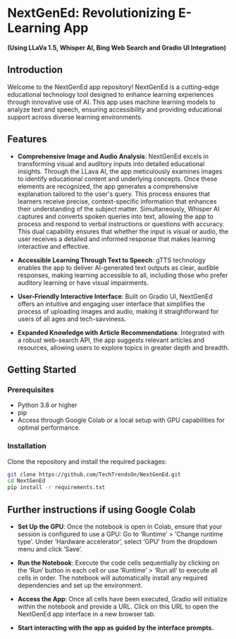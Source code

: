 # NextGenEd: Revolutionizing E-Learning App
  **(Using LLaVa 1.5, Whisper AI, Bing Web Search and Gradio UI Integration)**


## Introduction
Welcome to the NextGenEd app repository! NextGenEd is a cutting-edge educational technology tool designed to enhance learning experiences through innovative use of AI. This app uses machine learning models to analyze text and speech, ensuring accessibility and providing educational support across diverse learning environments.

## Features
- **Comprehensive Image and Audio Analysis**: NextGenEd excels in transforming visual and auditory inputs into detailed educational insights. Through the LLava AI, the app meticulously examines images to identify educational content and underlying concepts. Once these elements are recognized, the app generates a comprehensive explanation tailored to the user's query. This process ensures that learners receive precise, context-specific information that enhances their understanding of the subject matter.
Simultaneously, Whisper AI captures and converts spoken queries into text, allowing the app to process and respond to verbal instructions or questions with accuracy. This dual capability ensures that whether the input is visual or audio, the user receives a detailed and informed response that makes learning interactive and effective.

- **Accessible Learning Through Text to Speech**: gTTS technology enables the app to deliver AI-generated text outputs as clear, audible responses, making learning accessible to all, including those who prefer auditory learning or have visual impairments.

- **User-Friendly Interactive Interface**: Built on Gradio UI, NextGenEd offers an intuitive and engaging user interface that simplifies the process of uploading images and audio, making it straightforward for users of all ages and tech-savviness.

- **Expanded Knowledge with Article Recommendations**: Integrated with a robust web-search API, the app suggests relevant articles and resources, allowing users to explore topics in greater depth and breadth.


## Getting Started

### Prerequisites
- Python 3.8 or higher
- pip
- Access through Google Colab or a local setup with GPU capabilities for optimal performance.

### Installation
Clone the repository and install the required packages:

```bash
git clone https://github.com/TechTrendsOn/NextGenEd.git
cd NextGenEd
pip install -r requirements.txt
```

## Further instructions if using Google Colab
- **Set Up the GPU**: Once the notebook is open in Colab, ensure that your session is configured to use a GPU: Go to ‘Runtime’ > ‘Change runtime type’. Under ‘Hardware accelerator’, select ‘GPU’ from the dropdown menu and click ‘Save’. 

- **Run the Notebook**: Execute the code cells sequentially by clicking on the ‘Run’ button in each cell or use ‘Runtime’ > ‘Run all’ to execute all cells in order. The notebook will automatically install any required dependencies and set up the environment.

- **Access the App**:  Once all cells have been executed, Gradio will initialize within the notebook and provide a URL. Click on this URL to open the NextGenEd app interface in a new browser tab. 

- **Start interacting with the app as guided by the interface prompts.**

